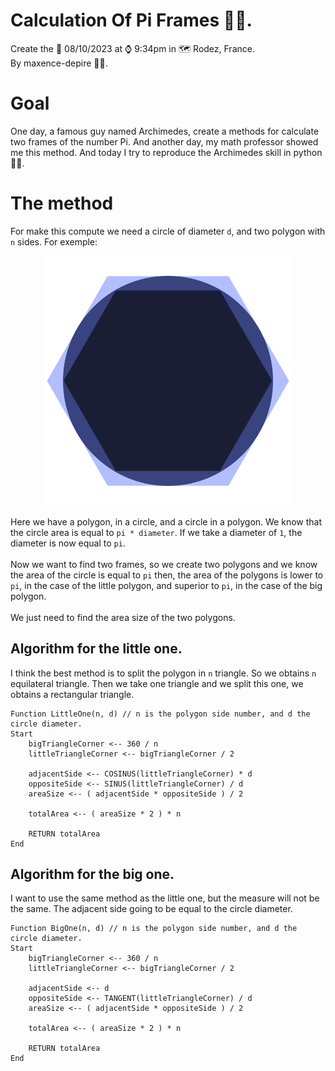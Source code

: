 # Calculation Of Pi Frames 👋🏻.

Create the 📆 08/10/2023 at ⌚️ 9:34pm in 🗺 Rodez, France.<br />By maxence-depire 👨‍💻.

# Goal
One day, a famous guy named Archimedes, create a methods for calculate two frames of the number Pi. And another day, my math professor showed me this method. And today I try to reproduce the Archimedes skill in python 👨‍💻.


# The method
For make this compute we need a circle of diameter `d`, and two polygon with `n` sides. For exemple:

<p align="center">
    <img src="method.png" width="400">
</p>

Here we have a polygon, in a circle, and a circle in a polygon. We know that the circle area is equal to `pi * diameter`. If we take a diameter of `1`, the diameter is now equal to `pi`.
<br />
<br />
Now we want to find two frames, so we create two polygons and we know the area of the circle is equal to `pi` then, the area of the polygons is lower to `pi`, in the case of the little polygon, and superior to `pi`, in the case of the big polygon.
<br />
<br />
We just need to find the area size of the two polygons.


## Algorithm for the little one.
I think the best method is to split the polygon in `n` triangle. So we obtains `n` equilateral triangle. Then we take one triangle and we split this one, we obtains a rectangular triangle.


```
Function LittleOne(n, d) // n is the polygon side number, and d the circle diameter.
Start
    bigTriangleCorner <-- 360 / n
    littleTriangleCorner <-- bigTriangleCorner / 2

    adjacentSide <-- COSINUS(littleTriangleCorner) * d
    oppositeSide <-- SINUS(littleTriangleCorner) / d
    areaSize <-- ( adjacentSide * oppositeSide ) / 2

    totalArea <-- ( areaSize * 2 ) * n

    RETURN totalArea
End
```


## Algorithm for the big one.
I want to use the same method as the little one, but the measure will not be the same. The adjacent side going to be equal to the circle diameter.


```
Function BigOne(n, d) // n is the polygon side number, and d the circle diameter.
Start
    bigTriangleCorner <-- 360 / n
    littleTriangleCorner <-- bigTriangleCorner / 2

    adjacentSide <-- d
    oppositeSide <-- TANGENT(littleTriangleCorner) / d
    areaSize <-- ( adjacentSide * oppositeSide ) / 2

    totalArea <-- ( areaSize * 2 ) * n

    RETURN totalArea
End
```